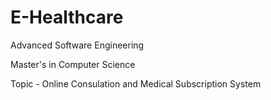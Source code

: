 # E-Healthcare

Advanced Software Engineering 

Master's in Computer Science 

Topic - Online Consulation and Medical Subscription System 

